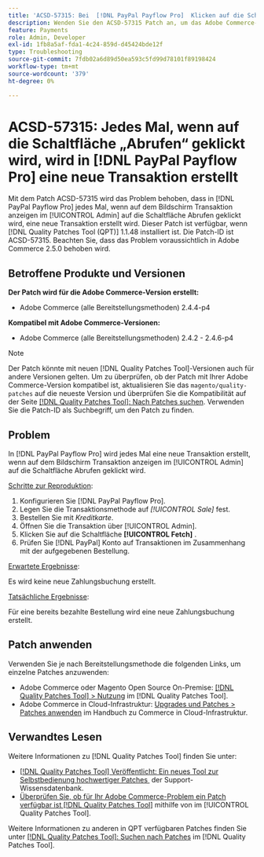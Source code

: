 ```yaml
---
title: 'ACSD-57315: Bei  [!DNL PayPal Payflow Pro]  Klicken auf die Schaltfläche „Abrufen“ wird in eine neue Transaktion erstellt'
description: Wenden Sie den ACSD-57315 Patch an, um das Adobe Commerce-Problem zu beheben, bei dem in eine neue  [!DNL PayPal Payflow Pro]  erstellt wird, jedes Mal, wenn auf die Schaltfläche Abrufen im Bildschirm Transaktion anzeigen im [!UICONTROL Admin] geklickt wird.
feature: Payments
role: Admin, Developer
exl-id: 1fb8a5af-fda1-4c24-859d-d45424bde12f
type: Troubleshooting
source-git-commit: 7fdb02a6d89d50ea593c5fd99d78101f89198424
workflow-type: tm+mt
source-wordcount: '379'
ht-degree: 0%

---
```


# ACSD-57315: Jedes Mal, wenn auf die Schaltfläche „Abrufen“ geklickt wird, wird in [!DNL PayPal Payflow Pro] eine neue Transaktion erstellt

Mit dem Patch ACSD-57315 wird das Problem behoben, dass in [!DNL PayPal Payflow Pro] jedes Mal, wenn auf dem Bildschirm Transaktion anzeigen im [!UICONTROL Admin] auf die Schaltfläche Abrufen geklickt wird, eine neue Transaktion erstellt wird. Dieser Patch ist verfügbar, wenn [!DNL Quality Patches Tool (QPT)] 1.1.48 installiert ist. Die Patch-ID ist ACSD-57315. Beachten Sie, dass das Problem voraussichtlich in Adobe Commerce 2.5.0 behoben wird.

## Betroffene Produkte und Versionen

**Der Patch wird für die Adobe Commerce-Version erstellt:**

* Adobe Commerce (alle Bereitstellungsmethoden) 2.4.4-p4

**Kompatibel mit Adobe Commerce-Versionen:**

* Adobe Commerce (alle Bereitstellungsmethoden) 2.4.2 - 2.4.6-p4

>[!NOTE]
>
>Der Patch könnte mit neuen [!DNL Quality Patches Tool]-Versionen auch für andere Versionen gelten. Um zu überprüfen, ob der Patch mit Ihrer Adobe Commerce-Version kompatibel ist, aktualisieren Sie das `magento/quality-patches` auf die neueste Version und überprüfen Sie die Kompatibilität auf der Seite [[!DNL Quality Patches Tool]: Nach Patches suchen](https://experienceleague.adobe.com/tools/commerce-quality-patches/index.html?lang=de). Verwenden Sie die Patch-ID als Suchbegriff, um den Patch zu finden.

## Problem

In [!DNL PayPal Payflow Pro] wird jedes Mal eine neue Transaktion erstellt, wenn auf dem Bildschirm Transaktion anzeigen im [!UICONTROL Admin] auf die Schaltfläche Abrufen geklickt wird.

<u>Schritte zur Reproduktion</u>:

1. Konfigurieren Sie [!DNL PayPal Payflow Pro].
1. Legen Sie die Transaktionsmethode auf *[!UICONTROL Sale]* fest.
1. Bestellen Sie mit *Kreditkarte*.
1. Öffnen Sie die Transaktion über [!UICONTROL Admin].
1. Klicken Sie auf die Schaltfläche **[!UICONTROL Fetch]** .
1. Prüfen Sie [!DNL PayPal] Konto auf Transaktionen im Zusammenhang mit der aufgegebenen Bestellung.

<u>Erwartete Ergebnisse</u>:

Es wird keine neue Zahlungsbuchung erstellt.

<u>Tatsächliche Ergebnisse</u>:

Für eine bereits bezahlte Bestellung wird eine neue Zahlungsbuchung erstellt.

## Patch anwenden

Verwenden Sie je nach Bereitstellungsmethode die folgenden Links, um einzelne Patches anzuwenden:

* Adobe Commerce oder Magento Open Source On-Premise: [[!DNL Quality Patches Tool] > Nutzung](/help/tools/quality-patches-tool/usage.md) im [!DNL Quality Patches Tool].
* Adobe Commerce in Cloud-Infrastruktur: [Upgrades und Patches > Patches anwenden](https://experienceleague.adobe.com/docs/commerce-cloud-service/user-guide/develop/upgrade/apply-patches.html?lang=de) im Handbuch zu Commerce in Cloud-Infrastruktur.

## Verwandtes Lesen

Weitere Informationen zu [!DNL Quality Patches Tool] finden Sie unter:

* [[!DNL Quality Patches Tool] Veröffentlicht: Ein neues Tool zur Selbstbedienung hochwertiger Patches &#x200B;](https://experienceleague.adobe.com/de/docs/commerce-operations/tools/quality-patches-tool/quality-patches-tool-to-self-serve-quality-patches) der Support-Wissensdatenbank.
* [Überprüfen Sie, ob für Ihr Adobe Commerce-Problem ein Patch verfügbar ist [!DNL Quality Patches Tool]](/help/tools/quality-patches-tool/patches-available-in-qpt/check-patch-for-magento-issue-with-magento-quality-patches.md) mithilfe von im [!UICONTROL Quality Patches Tool].


Weitere Informationen zu anderen in QPT verfügbaren Patches finden Sie unter [[!DNL Quality Patches Tool]: Suchen nach Patches](https://experienceleague.adobe.com/tools/commerce-quality-patches/index.html?lang=de) im [!DNL Quality Patches Tool].
